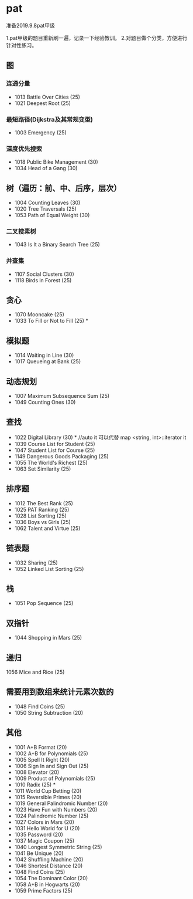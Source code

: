 # pat
准备2019.9.8pat甲级

1.pat甲级的题目重新刷一遍，记录一下经验教训。
2.对题目做个分类，方便进行针对性练习。

## 图
### 连通分量
- 1013 Battle Over Cities (25)
- 1021 Deepest Root (25)

### 最短路径(Dijkstra及其常规变型)
- 1003 Emergency (25)

### 深度优先搜索
- 1018 Public Bike Management (30)
- 1034 Head of a Gang (30)

## 树（遍历：前、中、后序，层次）
- 1004 Counting Leaves (30)
- 1020 Tree Traversals (25)
- 1053 Path of Equal Weight (30)

### 二叉搜素树
- 1043 Is It a Binary Search Tree (25)

### 并查集
- 1107 Social Clusters (30)
- 1118 Birds in Forest (25)

## 贪心
- 1070 Mooncake (25)
- 1033 To Fill or Not to Fill (25) *

## 模拟题
- 1014 Waiting in Line (30)
- 1017 Queueing at Bank (25)

## 动态规划
- 1007 Maximum Subsequence Sum (25)
- 1049 Counting Ones (30)

## 查找
- 1022 Digital Library (30) * //auto it 可以代替 map <string, int>::iterator it
- 1039 Course List for Student (25)
- 1047 Student List for Course (25)
- 1149 Dangerous Goods Packaging (25)
- 1055 The World's Richest (25)
- 1063 Set Similarity (25)

## 排序题
- 1012 The Best Rank (25)
- 1025 PAT Ranking (25)
- 1028 List Sorting (25)
- 1036 Boys vs Girls (25)
- 1062 Talent and Virtue (25)

## 链表题
- 1032 Sharing (25)
- 1052 Linked List Sorting (25)

## 栈
- 1051 Pop Sequence (25)

## 双指针
- 1044 Shopping in Mars (25)

## 递归
1056 Mice and Rice (25)

## 需要用到数组来统计元素次数的
- 1048 Find Coins (25)
- 1050 String Subtraction (20)

## 其他
- 1001 A+B Format (20)
- 1002 A+B for Polynomials (25)
- 1005 Spell It Right (20)
- 1006 Sign In and Sign Out (25)
- 1008 Elevator (20)
- 1009 Product of Polynomials (25)
- 1010 Radix (25) *
- 1011 World Cup Betting (20)
- 1015 Reversible Primes (20)
- 1019 General Palindromic Number (20)
- 1023 Have Fun with Numbers (20)
- 1024 Palindromic Number (25)
- 1027 Colors in Mars (20)
- 1031 Hello World for U (20)
- 1035 Password (20)
- 1037 Magic Coupon (25)
- 1040 Longest Symmetric String (25)
- 1041 Be Unique (20)
- 1042 Shuffling Machine (20)
- 1046 Shortest Distance (20)
- 1048 Find Coins (25)
- 1054 The Dominant Color (20)
- 1058 A+B in Hogwarts (20)
- 1059 Prime Factors (25)
